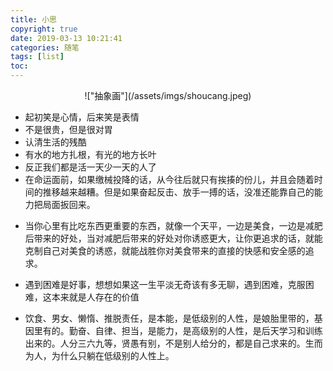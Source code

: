 ```yaml
---
title: 小思
copyright: true
date: 2019-03-13 10:21:41
categories: 随笔
tags: [list]
toc:
---
```


<center>!["抽象画"](/assets/imgs/shoucang.jpeg)</center> 
<!--more-->

* 起初笑是心情，后来笑是表情
* 不是很贵，但是很对胃
* 认清生活的残酷
* 有水的地方扎根，有光的地方长叶
* 反正我们都是活一天少一天的人了
* 在命运面前，如果缴械投降的话，从今往后就只有挨揍的份儿，并且会随着时间的推移越来越糟。但是如果奋起反击、放手一搏的话，没准还能靠自己的能力把局面扳回来。
<!--当每天上班和上坟一样，感觉是去祭奠我这还没逝去但我深知终将逝去，并且会和昨天、前天一样，和逝去没什么两样的今天，谁还不是过一天少一天的人了呢，生活不止一种活法，任何生活的标准都不该是你生活的标准，你该随着点自己的内心，不应该因为任何其他人的评判标准影响你选择如果过你的一生，都是第一次活，并且就活这一次，人生苦短，何必如此为难自己呢-->
* 当你心里有比吃东西更重要的东西，就像一个天平，一边是美食，一边是减肥后带来的好处，当对减肥后带来的好处对你诱惑更大，让你更追求的话，就能克制自己对美食的诱惑，就能战胜你对美食带来的直接的快感和安全感的追求。
* 遇到困难是好事，想想如果这一生平淡无奇该有多无聊，遇到困难，克服困难，这本来就是人存在的价值

* 饮食、男女、懒惰、推脱责任，是本能，是低级别的人性，是娘胎里带的，基因里有的。勤奋、自律、担当，是能力，是高级别的人性，是后天学习和训练出来的。人分三六九等，贤愚有别，不是别人给分的，都是自己求来的。生而为人，为什么只躺在低级别的人性上。
